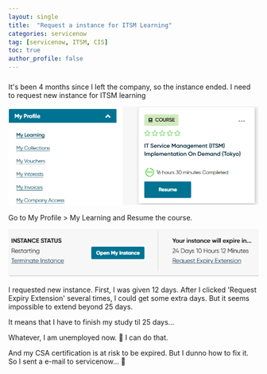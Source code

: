 ```yaml
---
layout: single
title:  "Request a instance for ITSM Learning"
categories: servicenow
tag: [servicenow, ITSM, CIS]
toc: true
author_profile: false
---
```


##### 

It's been 4 months since I left the company, so the instance ended. I need to request new instance for ITSM learning

![image20240110224627445](https://github.com/Moon-NaRi/Moon-Nari.github.io/blob/fa5ebb57265654429491237f53b0c8b4109d681c/images/2024-01-10-1/image20240110224627445.png)

Go to My Profile > My Learning and Resume the course.



![image20240110224802394](https://github.com/Moon-NaRi/Moon-Nari.github.io/blob/fa5ebb57265654429491237f53b0c8b4109d681c/images/2024-01-10-1/image20240110224802394.png)

I requested new instance. First, I was given 12 days. After I clicked 'Request Expiry Extension' several times, I could get some extra days. But it seems impossible to extend beyond 25 days.

It means that I have to finish my study til 25 days...

Whatever, I am unemployed now. 🤣 I can do that.



And my CSA certification is at risk to be expired. But I dunno how to fix it. So I sent a e-mail to servicenow... 🥺
